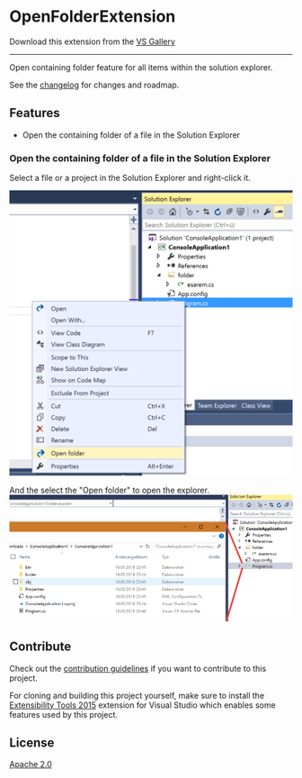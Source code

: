 # OpenFolderExtension

Download this extension from the [VS Gallery](https://visualstudiogallery.msdn.microsoft.com/2fad2b0f-c4eb-4ba1-91a2-11def441b4a1)

---------------------------------------

Open containing folder feature for all items within the solution explorer.
 
See the [changelog](CHANGELOG.md) for changes and roadmap.

## Features

- Open the containing folder of a file in the Solution Explorer

### Open the containing folder of a file in the Solution Explorer
Select a file or a project in the Solution Explorer and right-click it.

![Contextmenu](Images/contextmenu.png)

And the select the "Open folder" to open the explorer.
![Explorer Opened](Images/explorerOpened.png)

## Contribute
Check out the [contribution guidelines](CONTRIBUTING.md)
if you want to contribute to this project.

For cloning and building this project yourself, make sure
to install the
[Extensibility Tools 2015](https://visualstudiogallery.msdn.microsoft.com/ab39a092-1343-46e2-b0f1-6a3f91155aa6)
extension for Visual Studio which enables some features
used by this project.

## License
[Apache 2.0](LICENSE)